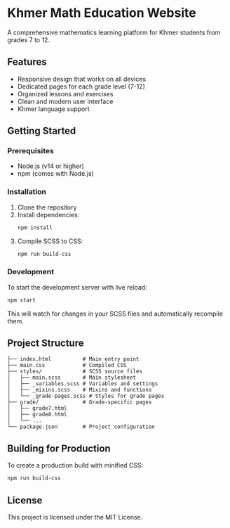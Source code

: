 # Khmer Math Education Website

A comprehensive mathematics learning platform for Khmer students from grades 7 to 12.

## Features

- Responsive design that works on all devices
- Dedicated pages for each grade level (7-12)
- Organized lessons and exercises
- Clean and modern user interface
- Khmer language support

## Getting Started

### Prerequisites

- Node.js (v14 or higher)
- npm (comes with Node.js)

### Installation

1. Clone the repository
2. Install dependencies:
   ```bash
   npm install
   ```
3. Compile SCSS to CSS:
   ```bash
   npm run build-css
   ```

### Development

To start the development server with live reload:

```bash
npm start
```

This will watch for changes in your SCSS files and automatically recompile them.

## Project Structure

```
├── index.html          # Main entry point
├── main.css            # Compiled CSS
├── styles/             # SCSS source files
│   ├── main.scss       # Main stylesheet
│   ├── _variables.scss # Variables and settings
│   ├── _mixins.scss    # Mixins and functions
│   └── _grade-pages.scss # Styles for grade pages
├── grade/              # Grade-specific pages
│   ├── grade7.html
│   ├── grade8.html
│   └── ...
└── package.json        # Project configuration
```

## Building for Production

To create a production build with minified CSS:

```bash
npm run build-css
```

## License

This project is licensed under the MIT License.
